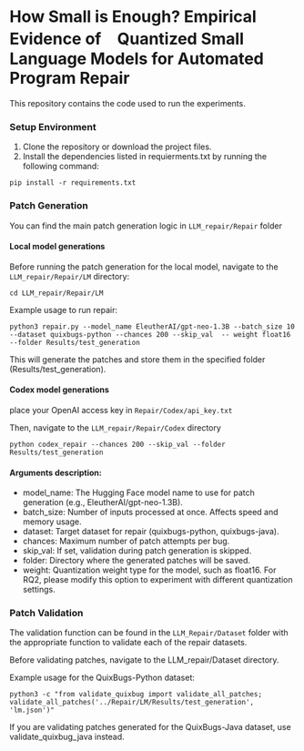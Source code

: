 # How Small is Enough? Empirical Evidence of　Quantized Small Language Models for Automated Program Repair

This repository contains the code used to run the experiments.

### Setup Environment
1. Clone the repository or download the project files.
2. Install the dependencies listed in requierments.txt by running the following command:
```
pip install -r requirements.txt
```

### Patch Generation

You can find the main patch generation logic in `LLM_repair/Repair` folder

#### Local model generations
Before running the patch generation for the local model, navigate to the `LLM_repair/Repair/LM` directory:
```
cd LLM_repair/Repair/LM
```

Example usage to run repair:
```
python3 repair.py --model_name EleutherAI/gpt-neo-1.3B --batch_size 10 --dataset quixbugs-python --chances 200 --skip_val  -- weight float16 --folder Results/test_generation
```
This will generate the patches and store them in the specified folder (Results/test_generation).

#### Codex model generations
place your OpenAI access key in `Repair/Codex/api_key.txt`

Then, navigate to the `LLM_repair/Repair/Codex` directory

```
python codex_repair --chances 200 --skip_val --folder Results/test_generation 
```

#### Arguments description:
- model_name: The Hugging Face model name to use for patch generation (e.g., EleutherAI/gpt-neo-1.3B).
- batch_size: Number of inputs processed at once. Affects speed and memory usage.
- dataset: Target dataset for repair (quixbugs-python, quixbugs-java).
- chances: Maximum number of patch attempts per bug.
- skip_val: If set, validation during patch generation is skipped.
- folder: Directory where the generated patches will be saved.
- weight: Quantization weight type for the model, such as float16. For RQ2, please modify this option to experiment with different quantization settings.

### Patch Validation

The validation function can be found in the `LLM_Repair/Dataset` folder with the appropriate function to validate each of the repair datasets.

Before validating patches, navigate to the LLM_repair/Dataset directory.

Example usage for the QuixBugs-Python dataset:
```
python3 -c "from validate_quixbug import validate_all_patches; validate_all_patches('../Repair/LM/Results/test_generation', 'lm.json')"
```
If you are validating patches generated for the QuixBugs-Java dataset, use validate_quixbug_java instead.
